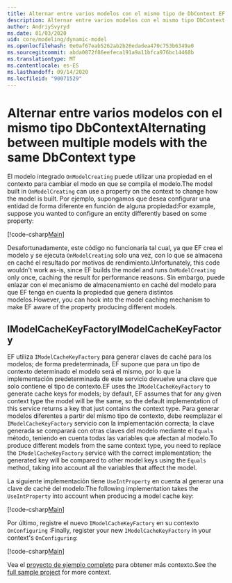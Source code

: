 ```yaml
---
title: Alternar entre varios modelos con el mismo tipo de DbContext EF Core
description: Alternar entre varios modelos con el mismo tipo DbContext mediante Entity Framework Core
author: AndriySvyryd
ms.date: 01/03/2020
uid: core/modeling/dynamic-model
ms.openlocfilehash: 0e0af67eab5262ab2b26edadea470c753b6349a0
ms.sourcegitcommit: abda0872f86eefeca191a9a11bfca976bc14468b
ms.translationtype: MT
ms.contentlocale: es-ES
ms.lasthandoff: 09/14/2020
ms.locfileid: "90071529"
---
```

# <a name="alternating-between-multiple-models-with-the-same-dbcontext-type"></a><span data-ttu-id="16cad-103">Alternar entre varios modelos con el mismo tipo DbContext</span><span class="sxs-lookup"><span data-stu-id="16cad-103">Alternating between multiple models with the same DbContext type</span></span>

<span data-ttu-id="16cad-104">El modelo integrado `OnModelCreating` puede utilizar una propiedad en el contexto para cambiar el modo en que se compila el modelo.</span><span class="sxs-lookup"><span data-stu-id="16cad-104">The model built in `OnModelCreating` can use a property on the context to change how the model is built.</span></span> <span data-ttu-id="16cad-105">Por ejemplo, supongamos que desea configurar una entidad de forma diferente en función de alguna propiedad:</span><span class="sxs-lookup"><span data-stu-id="16cad-105">For example, suppose you wanted to configure an entity differently based on some property:</span></span>

[!code-csharp[Main](../../../samples/core/Modeling/DynamicModel/DynamicContext.cs?name=OnModelCreating)]

<span data-ttu-id="16cad-106">Desafortunadamente, este código no funcionaría tal cual, ya que EF crea el modelo y se ejecuta `OnModelCreating` solo una vez, con lo que se almacena en caché el resultado por motivos de rendimiento.</span><span class="sxs-lookup"><span data-stu-id="16cad-106">Unfortunately, this code wouldn't work as-is, since EF builds the model and runs `OnModelCreating` only once, caching the result for performance reasons.</span></span> <span data-ttu-id="16cad-107">Sin embargo, puede enlazar con el mecanismo de almacenamiento en caché del modelo para que EF tenga en cuenta la propiedad que genera distintos modelos.</span><span class="sxs-lookup"><span data-stu-id="16cad-107">However, you can hook into the model caching mechanism to make EF aware of the property producing different models.</span></span>

## <a name="imodelcachekeyfactory"></a><span data-ttu-id="16cad-108">IModelCacheKeyFactory</span><span class="sxs-lookup"><span data-stu-id="16cad-108">IModelCacheKeyFactory</span></span>

<span data-ttu-id="16cad-109">EF utiliza `IModelCacheKeyFactory` para generar claves de caché para los modelos; de forma predeterminada, EF supone que para un tipo de contexto determinado el modelo será el mismo, por lo que la implementación predeterminada de este servicio devuelve una clave que solo contiene el tipo de contexto.</span><span class="sxs-lookup"><span data-stu-id="16cad-109">EF uses the `IModelCacheKeyFactory` to generate cache keys for models; by default, EF assumes that for any given context type the model will be the same, so the default implementation of this service returns a key that just contains the context type.</span></span> <span data-ttu-id="16cad-110">Para generar modelos diferentes a partir del mismo tipo de contexto, debe reemplazar el `IModelCacheKeyFactory` servicio con la implementación correcta; la clave generada se comparará con otras claves del modelo mediante el `Equals` método, teniendo en cuenta todas las variables que afectan al modelo.</span><span class="sxs-lookup"><span data-stu-id="16cad-110">To produce different models from the same context type, you need to replace the `IModelCacheKeyFactory` service with the correct implementation; the generated key will be compared to other model keys using the `Equals` method, taking into account all the variables that affect the model.</span></span>

<span data-ttu-id="16cad-111">La siguiente implementación tiene `UseIntProperty` en cuenta al generar una clave de caché del modelo:</span><span class="sxs-lookup"><span data-stu-id="16cad-111">The following implementation takes the `UseIntProperty` into account when producing a model cache key:</span></span>

[!code-csharp[Main](../../../samples/core/Modeling/DynamicModel/DynamicModelCacheKeyFactory.cs?name=DynamicModel)]

<span data-ttu-id="16cad-112">Por último, registre el nuevo `IModelCacheKeyFactory` en su contexto `OnConfiguring` :</span><span class="sxs-lookup"><span data-stu-id="16cad-112">Finally, register your new `IModelCacheKeyFactory` in your context's `OnConfiguring`:</span></span>

[!code-csharp[Main](../../../samples/core/Modeling/DynamicModel/DynamicContext.cs?name=OnConfiguring)]

<span data-ttu-id="16cad-113">Vea el [proyecto de ejemplo completo](https://github.com/dotnet/EntityFramework.Docs/tree/master/samples/core/Modeling/DynamicModel) para obtener más contexto.</span><span class="sxs-lookup"><span data-stu-id="16cad-113">See the [full sample project](https://github.com/dotnet/EntityFramework.Docs/tree/master/samples/core/Modeling/DynamicModel) for more context.</span></span>
